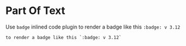 # Part Of Text

Use `badge` inlined code plugin to render a badge like this `:badge: v 3.12`

```
to render a badge like this `:badge: v 3.12`
```